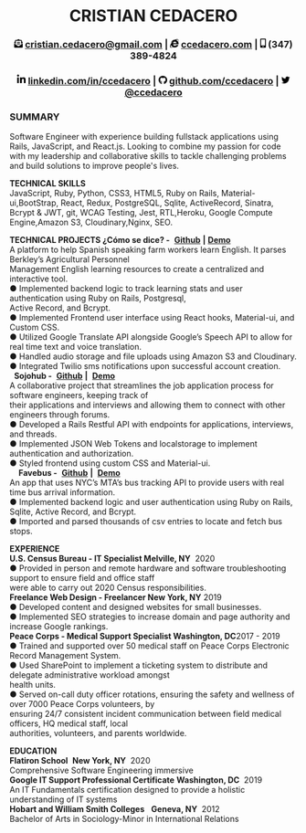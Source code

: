 <div align="center">   <h1>CRISTIAN CEDACERO</h1>

### <img src="envelope-open-text-solid.svg" alt="open envelope icon" width="15" /> cristian.cedacero@gmail.com | <img src="internet-explorer-brands.svg" alt="Microsoft internet explorer icon" width="15" /> [ccedacero.com](https://ccedacero.com/) | <img src="mobile-alt-solid.svg" alt="cellphone icon" width="10"/> (347) 389-4824‬

### <img src="linkedin-in-brands.svg" alt="LinkedIn icon" width="15" /> [linkedin.com/in/ccedacero](https://www.linkedin.com/in/ccedacero/) | <img src="github-brands.svg" alt="github icon" width="15"> [github.com/ccedacero](https://github.com/ccedacero) | <img src="twitter-brands.svg" alt="twitter icon" width="15"> [@ccedacero](https://twitter.com/ccedacero)

</div>

### SUMMARY

Software Engineer with experience building fullstack applications using Rails, JavaScript, and React.js. Looking to
combine my passion for code with my leadership and collaborative skills to tackle challenging problems and build
solutions to improve people's lives.  

**TECHNICAL SKILLS**  
JavaScript, Ruby, Python, CSS3, HTML5, Ruby on Rails, Material-ui,BootStrap, React, Redux, PostgreSQL,
Sqlite, ActiveRecord, Sinatra, Bcrypt & JWT, git, WCAG Testing, Jest, RTL,Heroku, Google Compute Engine,Amazon S3, Cloudinary,Nginx, SEO.   
  
**TECHNICAL PROJECTS
¿Cómo se dice? -** ​ **[Github](https://github.com/ccedacero/como-se-dice)** **|** **[Demo](https://www.youtube.com/watch?v=zymhOk7uurQ)**  
A platform to help Spanish speaking farm workers learn English. It parses Berkley’s Agricultural Personnel  
Management English learning resources to create a centralized and interactive tool.  
● Implemented backend logic to track learning stats and user authentication using Ruby on Rails, Postgresql,  
Active Record, and Bcrypt.  
● Implemented Frontend user interface using React hooks, Material-ui, and Custom CSS.  
● Utilized Google Translate API alongside Google’s Speech API to allow for real time text and voice translation.  
● Handled audio storage and file uploads using Amazon S3 and Cloudinary.  
● Integrated Twilio sms notifications upon successful account creation.  
&nbsp;
**Sojohub -** ​ **[Github](https://github.com/SoJoHub)** ​ **|** ​ **[Demo](https://www.youtube.com/watch?v=Fp_pAUOpzBY)**  
A collaborative project that streamlines the job application process for software engineers, keeping track of  
their applications and interviews and allowing them to connect with other engineers through forums.  
● Developed a Rails Restful API with endpoints for applications, interviews, and threads.  
● Implemented JSON Web Tokens and localstorage to implement authentication and authorization.  
● Styled frontend using custom CSS and Material-ui.  
&nbsp;
&nbsp;
**Favebus -** ​ **[Github](https://github.com/ccedacero/favebus)** ​ **|** ​ **[Demo](https://www.youtube.com/watch?v=hNDIfZTDAq8)**  
An app that uses NYC’s MTA’s bus tracking API to provide users with real time bus arrival information.  
● Implemented backend logic and user authentication using Ruby on Rails, Sqlite, Active Record, and Bcrypt.  
● Imported and parsed thousands of csv entries to locate and fetch bus stops.  

**EXPERIENCE  
U.S. Census Bureau - IT Specialist Melville, NY** ​ 2020   
● Provided in person and remote hardware and software troubleshooting support to ensure field and office staff  
were able to carry out 2020 Census responsibilities.  
**Freelance Web Design - Freelancer New York, NY** ​ 2019   
● Developed content and designed websites for small businesses.  
● Implemented SEO strategies to increase domain and page authority and increase Google rankings.  
**Peace Corps - Medical Support Specialist Washington, DC** ​2017 - 2019  
● Trained and supported over 50 medical staff on Peace Corps Electronic Record Management System.  
● Used SharePoint to implement a ticketing system to distribute and delegate administrative workload amongst  
health units.  
● Served on-call duty officer rotations, ensuring the safety and wellness of over 7000 Peace Corps volunteers, by  
ensuring 24/7 consistent incident communication between field medical officers, HQ medical staff, local  
authorities, volunteers, and parents worldwide.  

**EDUCATION  
Flatiron School** ​ **New York, NY** ​ 2020   
Comprehensive Software Engineering immersive  
**Google IT Support Professional Certificate** ​ **Washington, DC** ​ 2019   
An IT Fundamentals certification designed to provide a holistic understanding of IT systems  
**Hobart and William Smith Colleges** ​ ​ **Geneva, NY** ​ 2012  
Bachelor of Arts in Sociology-Minor in International Relations

